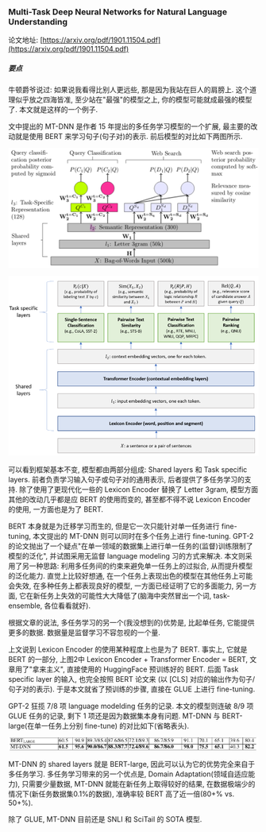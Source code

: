 ### Multi-Task Deep Neural Networks for Natural Language Understanding

论文地址: [https://arxiv.org/pdf/1901.11504.pdf](https://arxiv.org/pdf/1901.11504.pdf)

##### 要点

牛顿爵爷说过: 如果说我看得比别人更远些, 那是因为我站在巨人的肩膀上. 这个道理似乎放之四海皆准, 至少站在"最强"的模型之上, 你的模型可能就成最强的模型了. 本文就是这样的一个例子.

文中提出的 MT-DNN 是作者 15 年提出的多任务学习模型的一个扩展, 最主要的改动就是使用 BERT 来学习句子(句子对)的表示. 前后模型的对比如下两图所示.

![MT-DNN1](../../img/201902/MT-DNN1.png)

![MT-DNN2](../../img/201902/MT-DNN2.png)

可以看到框架基本不变, 模型都由两部分组成: Shared layers 和 Task specific layers. 前者负责学习输入句子或句子对的通用表示, 后者提供了多任务学习的支持. 除了使用了更现代化一些的 Lexicon Encoder 替换了 Letter 3gram, 模型方面其他的改动几乎都是应 BERT 的使用而变的, 甚至都不得不说 Lexicon Encoder 的使用, 一方面也是为了 BERT.

BERT 本身就是为迁移学习而生的, 但是它一次只能针对单一任务进行 fine-tuning, 本文提出的 MT-DNN 则可以同时在多个任务上进行 fine-tuning. GPT-2 的论文抛出了一个疑点"在单一领域的数据集上进行单一任务的(监督)训练限制了模型的泛化", 并试图采用无监督 language modeling 习的方式来解决. 本文则采用了另一种思路: 利用多任务间的约束来避免单一任务上的过拟合, 从而提升模型的泛化能力. 直觉上比较好想通, 在一个任务上表现出色的模型在其他任务上可能会失效, 在多种任务上都表现良好的模型, 一方面已经证明了它的多面能力, 另一方面, 它在新任务上失效的可能性大大降低了(脑海中突然冒出一个词, task-ensemble, 各位看看就好).

根据文章的说法, 多任务学习的另一个(我没想到的)优势是, 比起单任务, 它能提供更多的数据. 数据量是监督学习不容忽视的一个量.

上文说到 Lexicon Encoder 的使用某种程度上也是为了 BERT. 事实上, 它就是 BERT 的一部分, 上图2中 Lexicon Encoder + Transformer Encoder = BERT, 文章用了"拿来主义", 直接使用的 HuggingFace 预训练好的 BERT. 后面 Task specific layer 的输入, 也完全按照 BERT 论文来 (以 [CLS] 对应的输出作为句子/句子对的表示). 于是本文就省了预训练的步骤, 直接在 GLUE 上进行 fine-tuning.

GPT-2 狂揽 7/8 项 language modelding 任务的记录. 本文的模型则连破 8/9 项 GLUE 任务的记录, 剩下 1 项还是因为数据集本身有问题. MT-DNN 与 BERT-large(在单一任务上分别 fine-tune) 的对比如下(省略表头).

![MT-DNN2 on GLUE](../../img/201902/MT-DNN2_on_GLUE.png)

MT-DNN 的 shared layers 就是 BERT-large, 因此可以认为它的优势完全来自于多任务学习. 多任务学习带来的另一个优点是, Domain Adaptation(领域自适应能力), 只需要少量数据, MT-DNN 就能在新任务上取得较好的结果, 在数据极端少的情况下(新任务数据集0.1%的数据), 准确率较 BERT 高了近一倍(80+% vs. 50+%).

除了 GLUE, MT-DNN 目前还是 SNLI 和 SciTail 的 SOTA 模型.
